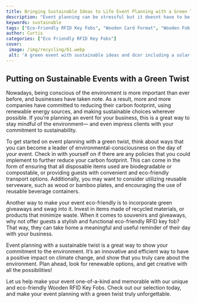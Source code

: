 ```yaml
---
title: Bringing Sustainable Ideas to Life Event Planning with a Green Twist
description: "Event planning can be stressful but it doesnt have to be unsustainable Learn how to plan your next event with a green twist Discover the joy of celebrating without compromising the environment"
keywords: sustainable
tags: ["Eco-Friendly RFID Key Fobs", "Wooden Card Format", "Wooden Fob Format", "Event Venues"]
author: Curtis
categories: ["Eco Friendly RFID Key Fobs"]
cover: 
 image: /img/recycling/61.webp
 alt: 'A green event with sustainable ideas and dcor including a solar-panel backdrop'
---
```

## Putting on Sustainable Events with a Green Twist 
Nowadays, being conscious of the environment is more important than ever before, and businesses have taken note. As a result, more and more companies have committed to reducing their carbon footprint, using renewable energy sources, and making sustainable choices wherever possible. If you’re planning an event for your business, this is a great way to stay mindful of the environment— and even impress clients with your commitment to sustainability. 

To get started on event planning with a green twist, think about ways that you can become a leader of environmental-consciousness on the day of your event. Check in with yourself on if there are any policies that you could implement to further reduce your carbon footprint. This can come in the form of ensuring that all disposable items used are biodegradable or compostable, or providing guests with convenient and eco-friendly transport options. Additionally, you may want to consider utilizing reusable serveware, such as wood or bamboo plates, and encouraging the use of reusable beverage containers. 

Another way to make your event eco-friendly is to incorporate green giveaways and swag into it. Invest in items made of recycled materials, or products that minimize waste. When it comes to souvenirs and giveaways, why not offer guests a stylish and functional eco-friendly RFID key fob? That way, they can take home a meaningful and useful reminder of their day with your business. 

Event planning with a sustainable twist is a great way to show your commitment to the environment. It’s an innovative and efficient way to have a positive impact on climate change, and show that you truly care about the environment. Plan ahead, look for renewable options, and get creative with all the possibilities! 

Let us help make your event one-of-a-kind and memorable with our unique and eco-friendly Wooden RFID Key Fobs. Check out our selection today, and make your event planning with a green twist truly unforgettable.
